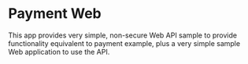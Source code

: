 Payment Web
==========
This app provides very simple, non-secure Web API sample to provide functionality equivalent to payment example, plus a very simple sample Web application to use the API.
